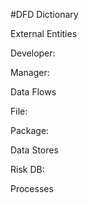 #DFD Dictionary

External Entities 

Developer: 

Manager:

Data Flows

File:

Package:

Data Stores

Risk DB:

Processes


